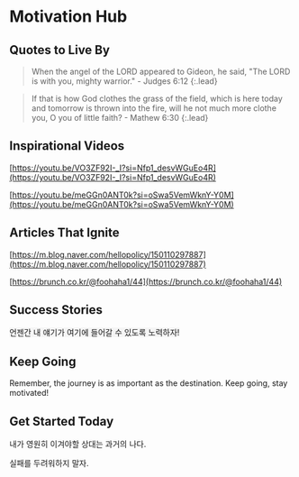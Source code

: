 # Motivation Hub

<!--author-->

## Quotes to Live By

> When the angel of the LORD appeared to Gideon, he said, "The LORD is with you, mighty warrior." - Judges 6:12
{:.lead}

> If that is how God clothes the grass of the field, which is here today and tomorrow is thrown into the fire, will he not much more clothe you, O you of little faith? - Mathew 6:30
{:.lead}

## Inspirational Videos

<!--videos-->
[https://youtu.be/VO3ZF92I-_I?si=Nfp1_desvWGuEo4R](https://youtu.be/VO3ZF92I-_I?si=Nfp1_desvWGuEo4R)

[https://youtu.be/meGGn0ANT0k?si=oSwa5VemWknY-Y0M](https://youtu.be/meGGn0ANT0k?si=oSwa5VemWknY-Y0M)

## Articles That Ignite

<!--articles-->
[https://m.blog.naver.com/hellopolicy/150110297887](https://m.blog.naver.com/hellopolicy/150110297887)

[https://brunch.co.kr/@foohaha1/44](https://brunch.co.kr/@foohaha1/44)

## Success Stories

<!--stories-->

<span style="background-color:#F5F5F5"> 언젠간 내 얘기가 여기에 들어갈 수 있도록 노력하자! </span>

## Keep Going

Remember, the journey is as important as the destination. Keep going, stay motivated!

## Get Started Today

내가 영원히 이겨야할 상대는 과거의 나다.

실패를 두려워하지 말자.